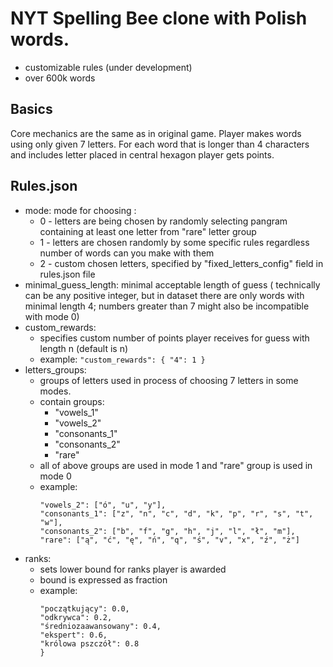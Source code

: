 # NYT Spelling Bee clone with Polish words.

* customizable rules (under development)
* over 600k words

## Basics

Core mechanics are the same as in original game. Player makes words using only given 7 letters. For each word that is
longer than 4 characters and includes letter placed in central hexagon player gets points.

## Rules.json

* mode: mode for choosing :
    * 0 - letters are being chosen by randomly selecting pangram containing at least one letter from "rare" letter group
    * 1 - letters are chosen randomly by some specific rules regardless number of words can you make with them
    * 2 - custom chosen letters, specified by "fixed_letters_config" field in rules.json file
* minimal_guess_length: minimal acceptable length of guess ( technically can be any positive integer, but in dataset
  there are only words with minimal length 4; numbers greater than 7 might also be incompatible with mode 0)
* custom_rewards:
    * specifies custom number of points player receives for guess with length n (default is n)
    * example: ```"custom_rewards": {
      "4": 1 }```
* letters_groups:
    * groups of letters used in process of choosing 7 letters in some modes.
    * contain groups:
        * "vowels_1"
        * "vowels_2"
        * "consonants_1"
        * "consonants_2"
        * "rare"
    * all of above groups are used in mode 1 and "rare" group is used in mode 0
    * example:
      ```"vowels_1": ["a", "e", "i", "o"],
      "vowels_2": ["ó", "u", "y"],  
      "consonants_1": ["z", "n", "c", "d", "k", "p", "r", "s", "t", "w"],
      "consonants_2": ["b", "f", "g", "h", "j", "l", "ł", "m"],
      "rare": ["ą", "ć", "ę", "ń", "q", "ś", "v", "x", "ź", "ż"]
      ```
* ranks:
    * sets lower bound for ranks player is awarded
    * bound is expressed as fraction
    * example:
        ```"ranks": {
        "początkujący": 0.0,
        "odkrywca": 0.2,
        "średniozaawansowany": 0.4,
        "ekspert": 0.6,
        "królowa pszczół": 0.8
      }
      ```
